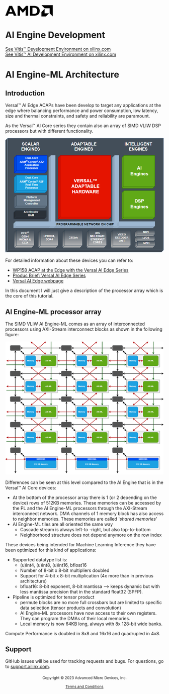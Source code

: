 <!-- <table class="sphinxhide" width="100%"> -->
 <tr width="100%">
    <td align="center"><img src="https://raw.githubusercontent.com/Xilinx/Image-Collateral/main/xilinx-logo.png" width="30%"/><h1>AI Engine Development</h1>
    <a href="https://www.xilinx.com/products/design-tools/vitis.html">See Vitis™ Development Environment on xilinx.com</br></a>
    <a href="https://www.xilinx.com/products/design-tools/vitis/vitis-ai.html">See Vitis™ AI Development Environment on xilinx.com</a>
    </td>
 </tr>
</table>

# AI Engine-ML Architecture




## Introduction

Versal™ AI Edge ACAPs have been develop to target any applications at the edge where balancing performance and power consumption, low latency, size and thermal constraints, and safety and reliability are paramount.

As the Versal™ AI Core series they contain also an array of SIMD VLIW DSP processors but with different functionality.

![AI Engine-ML overview](images/AIE-ML-Overview.png)

For detailed information about these devices you can refer to:

- [WP158 ACAP at the Edge with the Versal AI Edge Series](https://www.xilinx.com/content/dam/xilinx/support/documentation/white_papers/wp518-ai-edge-intro.pdf)
- [Produc Brief: Versal AI Edge Series](https://www.xilinx.com/content/dam/xilinx/publications/product-briefs/xilinx-versal-AI-edge-product-brief.pdf)
- [Versal AI Edge webpage](https://www.xilinx.com/products/silicon-devices/acap/versal-ai-edge.html#productAdvantages)

In this document I will just give a description of the processor array which is the core of this tutorial.

## AI Engine-ML processor array

The SIMD VLIW AI Engine-ML comes as an array of interconnected processors using AXI-Stream interconnect blocks as shown in the following figure:

![](images/AIEML-Grid.png)

Differences can be seen at this level compared to the AI Engine that is in the Versal™ AI Core devices:
- At the bottom of the processor array there is 1 (or 2 depending on the device) rows of 512KB memories. These memories can be accessed by the PL and the AI Engine-ML processors through the AXI-Stream interconnect network. DMA channels of 1 memory block has also access to neighbor memories. These memories are called '_shared memories_'
- AI Engine-ML tiles are all oriented the same way
  - Cascade stream is always left-to -right, but also top-to-bottom
  - Neighborhood structure does not depend anymore on the row index

These devices being intended for Machine Learning Inference they have been optimized for this kind of applications:
- Supported datatype  list is:
  - (u)int4, (u)int8, (u)int16, bfloat16
  - Number of 8-bit x 8-bit multipliers doubled
  - Support for 4-bit x 8-bit multiplication (4x more than in previous architecture)
  - bfloat16: 8-bit exponent, 8-bit mantissa --> keeps dynamic but with less mantissa precision that in the standard float32 (SPFP).
- Pipeline is optimized for tensor product
  - permute blocks are no more full crossbars but are limited to specific data selection (tensor products and convolution)
  - AI Engine-ML processors have now access to their own registers. They can program the DMAs of their local memories.
  - Local memory is now 64KB long, always with 8x 128-bit wide banks.

Compute Performance is doubled in 8x8 and 16x16 and quadrupled in 4x8.

## Support

GitHub issues will be used for tracking requests and bugs. For questions, go to [support.xilinx.com](https://support.xilinx.com/).

<p class="sphinxhide" align="center"><sub>Copyright © 2023 Advanced Micro Devices, Inc.</sub></p>

<p class="sphinxhide" align="center"><sup><a href="https://www.amd.com/en/corporate/copyright">Terms and Conditions</a></sup></p>
